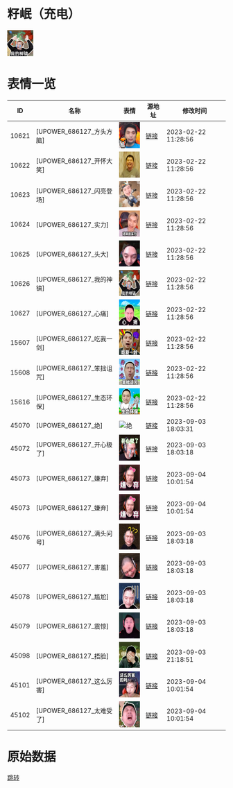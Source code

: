 # 籽岷（充电）

<img src="./cover.png" height="60" alt="cover" />

# 表情一览

|ID|名称|表情|源地址|修改时间|
|----|----|----|----|----|
|10621|[UPOWER_686127_方头方脑]|<img src="./pic/010621_%5BUPOWER_686127_方头方脑%5D.png" height="60" alt="方头方脑"/>|[链接](https://i0.hdslb.com/bfs/garb/ec129fa0287f591d494e92f61b490188b8c5e5ae.png)|2023-02-22 11:28:56|
|10622|[UPOWER_686127_开怀大笑]|<img src="./pic/010622_%5BUPOWER_686127_开怀大笑%5D.png" height="60" alt="开怀大笑"/>|[链接](https://i0.hdslb.com/bfs/garb/d917c30c6214a131acf46499a52907667a07be19.png)|2023-02-22 11:28:56|
|10623|[UPOWER_686127_闪亮登场]|<img src="./pic/010623_%5BUPOWER_686127_闪亮登场%5D.png" height="60" alt="闪亮登场"/>|[链接](https://i0.hdslb.com/bfs/garb/ebeae1235fa9397e6e5598ce1e5e2955bb345a8b.png)|2023-02-22 11:28:56|
|10624|[UPOWER_686127_实力]|<img src="./pic/010624_%5BUPOWER_686127_实力%5D.png" height="60" alt="实力"/>|[链接](https://i0.hdslb.com/bfs/garb/9496df5f85de43c3ac7f973538110269c78b713a.png)|2023-02-22 11:28:56|
|10625|[UPOWER_686127_头大]|<img src="./pic/010625_%5BUPOWER_686127_头大%5D.png" height="60" alt="头大"/>|[链接](https://i0.hdslb.com/bfs/garb/d5e1695c17c5a2cce6e68ac0cd1279d1cdaab355.png)|2023-02-22 11:28:56|
|10626|[UPOWER_686127_我的神镐]|<img src="./pic/010626_%5BUPOWER_686127_我的神镐%5D.png" height="60" alt="我的神镐"/>|[链接](https://i0.hdslb.com/bfs/garb/d8e0bcf14b0120cc2920b5cf90ee0260bf7c4ded.png)|2023-02-22 11:28:56|
|10627|[UPOWER_686127_心痛]|<img src="./pic/010627_%5BUPOWER_686127_心痛%5D.png" height="60" alt="心痛"/>|[链接](https://i0.hdslb.com/bfs/garb/24a0cc245c19e5ef534c451d108e2aef9810491f.png)|2023-02-22 11:28:56|
|15607|[UPOWER_686127_吃我一剑]|<img src="./pic/015607_%5BUPOWER_686127_吃我一剑%5D.png" height="60" alt="吃我一剑"/>|[链接](https://i0.hdslb.com/bfs/garb/44460bbb72dd65989a84dbbbb476466aba860897.png)|2023-02-22 11:28:56|
|15608|[UPOWER_686127_笨拙诅咒]|<img src="./pic/015608_%5BUPOWER_686127_笨拙诅咒%5D.png" height="60" alt="笨拙诅咒"/>|[链接](https://i0.hdslb.com/bfs/garb/02ba0663e2890c31cccae34178c2cd98f746ba15.png)|2023-02-22 11:28:56|
|15616|[UPOWER_686127_生态环保]|<img src="./pic/015616_%5BUPOWER_686127_生态环保%5D.png" height="60" alt="生态环保"/>|[链接](https://i0.hdslb.com/bfs/garb/78723801dee08cfb5a751d56a0aa3f4ae9eccbcf.png)|2023-02-22 11:28:56|
|45070|[UPOWER_686127_绝]|<img src="./pic/045070_%5BUPOWER_686127_绝%5D.png" height="60" alt="绝"/>|[链接](https://i0.hdslb.com/bfs/garb/84cf4423fa2e503ce0712145bb4f571be2579d15.png)|2023-09-03 18:03:31|
|45072|[UPOWER_686127_开心极了]|<img src="./pic/045072_%5BUPOWER_686127_开心极了%5D.png" height="60" alt="开心极了"/>|[链接](https://i0.hdslb.com/bfs/garb/6e9252df1cf876fa44fb60b968dcea7126e0517d.png)|2023-09-03 18:03:18|
|45073|[UPOWER_686127_嫌弃]|<img src="./pic/045073_%5BUPOWER_686127_嫌弃%5D.png" height="60" alt="嫌弃"/>|[链接](https://i0.hdslb.com/bfs/garb/b208f444b60a9ec602087cabbcc978f2c67959ac.png)|2023-09-04 10:01:54|
|45073|[UPOWER_686127_嫌弃]|<img src="./pic/045073_%5BUPOWER_686127_嫌弃%5D.png" height="60" alt="嫌弃"/>|[链接](https://i0.hdslb.com/bfs/garb/b208f444b60a9ec602087cabbcc978f2c67959ac.png)|2023-09-04 10:01:54|
|45076|[UPOWER_686127_满头问号]|<img src="./pic/045076_%5BUPOWER_686127_满头问号%5D.png" height="60" alt="满头问号"/>|[链接](https://i0.hdslb.com/bfs/garb/7d21548b8fcc89d337aa4feea4a5ce09fac08cd7.png)|2023-09-03 18:03:18|
|45077|[UPOWER_686127_害羞]|<img src="./pic/045077_%5BUPOWER_686127_害羞%5D.png" height="60" alt="害羞"/>|[链接](https://i0.hdslb.com/bfs/garb/30247272102a93f4f5490d9089f5537b7ab423e5.png)|2023-09-03 18:03:18|
|45078|[UPOWER_686127_尴尬]|<img src="./pic/045078_%5BUPOWER_686127_尴尬%5D.png" height="60" alt="尴尬"/>|[链接](https://i0.hdslb.com/bfs/garb/1be2244f0c08a91ebaec4f3980f2256abeee68eb.png)|2023-09-03 18:03:18|
|45079|[UPOWER_686127_震惊]|<img src="./pic/045079_%5BUPOWER_686127_震惊%5D.png" height="60" alt="震惊"/>|[链接](https://i0.hdslb.com/bfs/garb/9635e9de7145ffa10fe7e37d6bf1cc525000fa1b.png)|2023-09-03 18:03:18|
|45098|[UPOWER_686127_捂脸]|<img src="./pic/045098_%5BUPOWER_686127_捂脸%5D.png" height="60" alt="捂脸"/>|[链接](https://i0.hdslb.com/bfs/garb/002b1329712f97f060d4c152a4b4ea725e367099.png)|2023-09-03 21:18:51|
|45101|[UPOWER_686127_这么厉害]|<img src="./pic/045101_%5BUPOWER_686127_这么厉害%5D.png" height="60" alt="这么厉害"/>|[链接](https://i0.hdslb.com/bfs/garb/ca007c041d6b452f1092b9d43cde6a60db172488.png)|2023-09-04 10:01:54|
|45102|[UPOWER_686127_太难受了]|<img src="./pic/045102_%5BUPOWER_686127_太难受了%5D.png" height="60" alt="太难受了"/>|[链接](https://i0.hdslb.com/bfs/garb/1c36169908d98b0b80cab5b93a5add39a8d4f875.png)|2023-09-04 10:01:54|

# 原始数据

[跳转](./raw.json)

